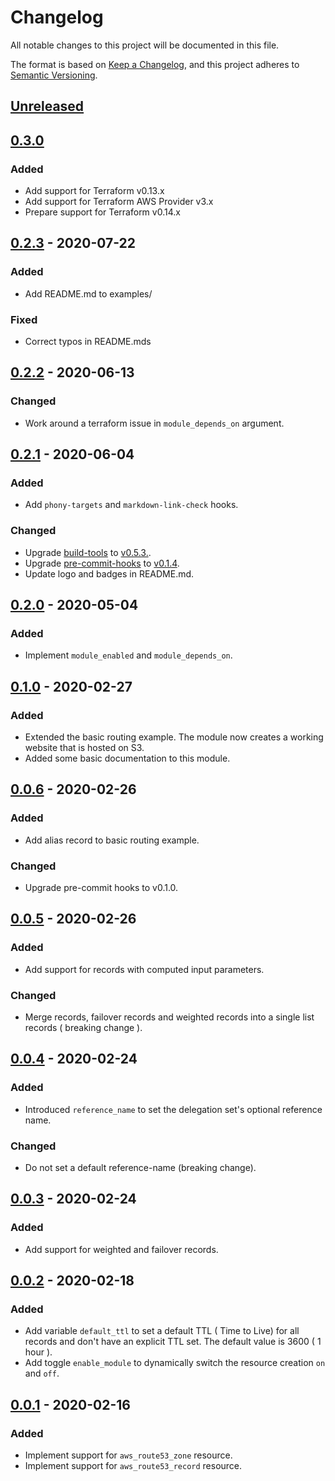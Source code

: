 # Changelog
All notable changes to this project will be documented in this file.

The format is based on [Keep a Changelog](https://keepachangelog.com/en/1.0.0/),
and this project adheres to [Semantic Versioning](https://semver.org/spec/v2.0.0.html).

## [Unreleased]

## [0.3.0]
### Added
- Add support for Terraform v0.13.x
- Add support for Terraform AWS Provider v3.x
- Prepare support for Terraform v0.14.x

## [0.2.3] - 2020-07-22
### Added
- Add README.md to examples/
### Fixed
- Correct typos in README.mds

## [0.2.2] - 2020-06-13
### Changed
- Work around a terraform issue in `module_depends_on` argument.

## [0.2.1] - 2020-06-04
### Added
- Add `phony-targets` and `markdown-link-check` hooks.
### Changed
- Upgrade [build-tools](https://github.com/mineiros-io/build-tools) to
  [v0.5.3.](https://github.com/mineiros-io/build-tools/releases/tag/v0.5.3).
- Upgrade [pre-commit-hooks](https://github.com/mineiros-io/pre-commit-hooks) to
  [v0.1.4](https://github.com/mineiros-io/pre-commit-hooks/releases/tag/v0.1.4).
- Update logo and badges in README.md.

## [0.2.0] - 2020-05-04
### Added
- Implement `module_enabled` and `module_depends_on`.

## [0.1.0] - 2020-02-27
### Added
- Extended the basic routing example.
  The module now creates a working website that is hosted on S3.
- Added some basic documentation to this module.

## [0.0.6] - 2020-02-26
### Added
- Add alias record to basic routing example.
### Changed
- Upgrade pre-commit hooks to v0.1.0.

## [0.0.5] - 2020-02-26
### Added
- Add support for records with computed input parameters.
### Changed
- Merge records, failover records and weighted records into a single list records ( breaking change ).

## [0.0.4] - 2020-02-24
### Added
- Introduced `reference_name` to set the delegation set's optional reference name.
### Changed
- Do not set a default reference-name (breaking change).

## [0.0.3] - 2020-02-24
### Added
- Add support for weighted and failover records.

## [0.0.2] - 2020-02-18
### Added
- Add variable `default_ttl` to set a default TTL ( Time to Live) for all records
  and don't have an explicit TTL set. The default value is 3600 ( 1 hour ).
- Add toggle `enable_module` to dynamically switch the resource creation `on` and `off`.

## [0.0.1] - 2020-02-16
### Added
- Implement support for `aws_route53_zone` resource.
- Implement support for `aws_route53_record` resource.

<!-- markdown-link-check-disable -->
[Unreleased]: https://github.com/mineiros-io/terraform-aws-route53/compare/v0.3.0...HEAD
[0.3.0]: https://github.com/mineiros-io/terraform-aws-route53/compare/v0.2.3...v0.3.0
<!-- markdown-link-check-enable -->
[0.2.3]: https://github.com/mineiros-io/terraform-aws-route53/compare/v0.2.2...v0.2.3
[0.2.2]: https://github.com/mineiros-io/terraform-aws-route53/compare/v0.2.1...v0.2.2
[0.2.1]: https://github.com/mineiros-io/terraform-aws-route53/compare/v0.2.0...v0.2.1
[0.2.0]: https://github.com/mineiros-io/terraform-aws-route53/compare/v0.1.0...v0.2.0
[0.1.0]: https://github.com/mineiros-io/terraform-aws-route53/compare/v0.0.6...v0.1.0
[0.0.6]: https://github.com/mineiros-io/terraform-aws-route53/compare/v0.0.5...v0.0.6
[0.0.5]: https://github.com/mineiros-io/terraform-aws-route53/compare/v0.0.4...v0.0.5
[0.0.4]: https://github.com/mineiros-io/terraform-aws-route53/compare/v0.0.3...v0.0.4
[0.0.3]: https://github.com/mineiros-io/terraform-aws-route53/compare/v0.0.2...v0.0.3
[0.0.2]: https://github.com/mineiros-io/terraform-aws-route53/compare/v0.0.1...v0.0.2
[0.0.1]: https://github.com/mineiros-io/terraform-aws-route53/releases/tag/v0.0.1
